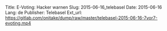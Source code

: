 Title: E-Voting: Hacker warnen
Slug: 2015-06-16_telebasel
Date: 2015-06-16
Lang: de
Publisher: Telebasel
Ext_url: https://gitlab.com/onitake/dump/raw/master/telebasel-2015-06-16-7vor7-evoting.mp4